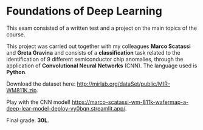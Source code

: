 # Foundations of Deep Learning

This exam consisted of a written test and a project on the main topics of the course.

This project was carried out together with my colleagues **Marco Scatassi** and **Greta Gravina** and consists of a **classification** task related to the identification of 9 different semiconductor chip anomalies, through the application of **Convolutional Neural Networks** (CNN). The language used is **Python**.

Download the dataset here: http://mirlab.org/dataSet/public/MIR-WM811K.zip.

Play with the CNN model! https://marco-scatassi-wm-811k-wafermap-a-deep-lear-model-deploy-vy0bqn.streamlit.app/.

Final grade: **30L**.
